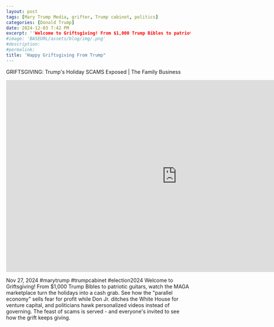 ```yaml
---
layout: post
tags: [Mary Trump Media, grifter, Trump cabinet, politics]
categories: [Donald Trump]
date: 2024-12-03 7:42 PM
excerpt: ''Welcome to Griftsgiving! From $1,000 Trump Bibles to patriotic guitars, watch the MAGA marketplace turn the holidays into a cash grab. See how the "parallel economy" sells fear for profit while Don Jr. ditches the White House for venture capital, and politicians hawk personalized videos instead of governing. The feast of scams is served - and everyone's invited to see how the grift keeps giving."
#image: 'BASEURL/assets/blog/img/.png'
#description:
#permalink:
title: 'Happy Griftsgiving From Trump"
---
```



GRIFTSGIVING: Trump's Holiday SCAMS Exposed | The Family Business

<iframe width="932" height="524" src="https://www.youtube.com/embed/4NzkAK7_OS8" title="GRIFTSGIVING: Trump&#39;s Holiday SCAMS Exposed | The Family Business" frameborder="0" allow="accelerometer; autoplay; clipboard-write; encrypted-media; gyroscope; picture-in-picture; web-share" referrerpolicy="strict-origin-when-cross-origin" allowfullscreen></iframe>

Nov 27, 2024  #marytrump #trumpcabinet #election2024
Welcome to Griftsgiving! From $1,000 Trump Bibles to patriotic guitars, watch the MAGA marketplace turn the holidays into a cash grab. See how the "parallel economy" sells fear for profit while Don Jr. ditches the White House for venture capital, and politicians hawk personalized videos instead of governing. The feast of scams is served - and everyone's invited to see how the grift keeps giving.

